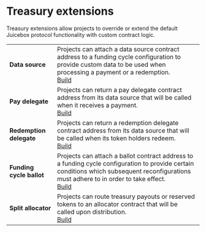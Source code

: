 # Treasury extensions

Treasury extensions allow projects to override or extend the default Juicebox protocol functionality with custom contract logic.

|                               |                                                                                                                                                                                                   |
| ----------------------------- | ------------------------------------------------------------------------------------------------------------------------------------------------------------------------------------------------- |
| **Data source** | Projects can attach a data source contract address to a funding cycle configuration to provide custom data to be used when processing a payment or a redemption.<br/>[Build](/build/treasury-extensions/data-source.md)                         |
| **Pay delegate**              | Projects can return a pay delegate contract address from its data source that will be called when it receives a payment.<br/>[Build](/build/treasury-extensions/pay-delegate.md)                                                                          |
| **Redemption delegate**       | Projects can return a redemption delegate contract address from its data source that will be called when its token holders redeem.<br/>[Build](/build/treasury-extensions/redemption-delegate.md)                                                                |
| **Funding cycle ballot**      | Projects can attach a ballot contract address to a funding cycle configuration to provide certain conditions which subsequent reconfigurations must adhere to in order to take effect.<br/>[Build](/build/treasury-extensions/ballot.md)  |
| **Split allocator**           | Projects can route treasury payouts or reserved tokens to an allocator contract that will be called upon distribution.<br/>[Build](/build/treasury-extensions/split-allocator.md)                                                                   |

